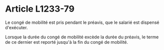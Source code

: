 # Article L1233-79

Le congé de mobilité est pris pendant le préavis, que le salarié est dispensé d'exécuter.

Lorsque la durée du congé de mobilité excède la durée du préavis, le terme de ce dernier est reporté jusqu'à la fin du congé de mobilité.